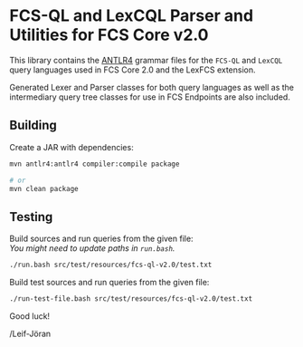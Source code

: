 # FCS-QL and LexCQL Parser and Utilities for FCS Core v2.0

This library contains the [ANTLR4](https://www.antlr.org/) grammar files for the `FCS-QL` and `LexCQL` query languages used in FCS Core 2.0 and the LexFCS extension.

Generated Lexer and Parser classes for both query languages as well as the intermediary query tree classes for use in FCS Endpoints are also included.

## Building

Create a JAR with dependencies:

```bash
mvn antlr4:antlr4 compiler:compile package

# or
mvn clean package
```

## Testing

Build sources and run queries from the given file:  
_You might need to update paths in `run.bash`._

```bash
./run.bash src/test/resources/fcs-ql-v2.0/test.txt
```

Build test sources and run queries from the given file:

```bash
./run-test-file.bash src/test/resources/fcs-ql-v2.0/test.txt
```

Good luck!

/Leif-Jöran
